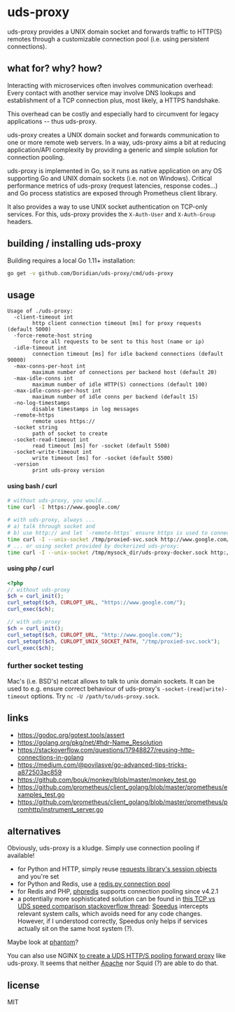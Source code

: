 # uds-proxy

uds-proxy provides a UNIX domain socket and forwards traffic to HTTP(S) remotes
through a customizable connection pool (i.e. using persistent connections).

## what for? why? how?
Interacting with microservices often involves communication overhead: Every contact
with another service may involve DNS lookups and establishment of a TCP connection
plus, most likely, a HTTPS handshake.

This overhead can be costly and especially hard to circumvent for legacy applications -- thus uds-proxy.

uds-proxy creates a UNIX domain socket and forwards communication to one or more
remote web servers. In a way, uds-proxy aims a bit at reducing application/API complexity by
providing a generic and simple solution for connection pooling.

uds-proxy is implemented in Go, so it runs as native application on any
OS supporting Go and UNIX domain sockets (i.e. not on Windows). Critical
performance metrics of uds-proxy (request latencies, response codes...)
and Go process statistics are exposed through Prometheus client library.

It also provides a way to use UNIX socket authentication on TCP-only services.
For this, uds-proxy provides the `X-Auth-User` and `X-Auth-Group` headers.

## building / installing uds-proxy

Building requires a local Go 1.11+ installation:

```bash
go get -v github.com/Doridian/uds-proxy/cmd/uds-proxy
```

## usage

```
Usage of ./uds-proxy:
  -client-timeout int
        http client connection timeout [ms] for proxy requests (default 5000)
  -force-remote-host string
        force all requests to be sent to this host (name or ip)
  -idle-timeout int
        connection timeout [ms] for idle backend connections (default 90000)
  -max-conns-per-host int
        maximum number of connections per backend host (default 20)
  -max-idle-conns int
        maximum number of idle HTTP(S) connections (default 100)
  -max-idle-conns-per-host int
        maximum number of idle conns per backend (default 15)
  -no-log-timestamps
        disable timestamps in log messages
  -remote-https
        remote uses https://
  -socket string
        path of socket to create
  -socket-read-timeout int
        read timeout [ms] for -socket (default 5500)
  -socket-write-timeout int
        write timeout [ms] for -socket (default 5500)
  -version
        print uds-proxy version
```

#### using bash / curl
```bash
# without uds-proxy, you would...
time curl -I https://www.google.com/

# with uds-proxy, always ...
# a) talk through socket and
# b) use http:// and let `-remote-https` ensure https is used to connect to remote hosts
time curl -I --unix-socket /tmp/proxied-svc.sock http://www.google.com/
# ... or using socket provided by dockerized uds-proxy:
time curl -I --unix-socket /tmp/mysock_dir/uds-proxy-docker.sock http://www.google.com/
```

#### using php / curl
```php
<?php
// without uds-proxy
$ch = curl_init();
curl_setopt($ch, CURLOPT_URL, "https://www.google.com/");
curl_exec($ch);

// with uds-proxy
$ch = curl_init();
curl_setopt($ch, CURLOPT_URL, "http://www.google.com/");
curl_setopt($ch, CURLOPT_UNIX_SOCKET_PATH, "/tmp/proxied-svc.sock");
curl_exec($ch);
```

### further socket testing

Mac's (i.e. BSD's) netcat allows to talk to unix domain sockets.
It can be used to e.g. ensure correct behaviour of uds-proxy's
`-socket-(read|write)-timeout` options. Try `nc -U /path/to/uds-proxy.sock`.

## links

- https://godoc.org/gotest.tools/assert
- https://golang.org/pkg/net/#hdr-Name_Resolution
- https://stackoverflow.com/questions/17948827/reusing-http-connections-in-golang
- https://medium.com/@povilasve/go-advanced-tips-tricks-a872503ac859
- https://github.com/bouk/monkey/blob/master/monkey_test.go
- https://github.com/prometheus/client_golang/blob/master/prometheus/examples_test.go
- https://github.com/prometheus/client_golang/blob/master/prometheus/promhttp/instrument_server.go

## alternatives

Obviously, uds-proxy is a kludge. Simply use connection pooling if available!

- for Python and HTTP, simply reuse [requests library's session objects](https://2.python-requests.org/en/master/user/advanced/#session-objects) and you're set
- for Python and Redis, use a [redis.py connection pool](https://github.com/andymccurdy/redis-py#connection-pools)
- for Redis and PHP, [phpredis](https://github.com/phpredis/phpredis) supports connection pooling since v4.2.1
- a potentially more sophisticated solution can be found in
  [this TCP vs UDS speed comparison stackoverflow thread](https://stackoverflow.com/questions/14973942/performance-tcp-loopback-connection-vs-unix-domain-socket):
  [Speedus](http://speedus.torusware.com/) intercepts relevant system calls, which avoids
  need for any code changes. However, if I understood correctly, Speedus only helps if
  services actually sit on the same host system (?).

Maybe look at [phantom](https://github.com/Flipkart/phantom)?

You can also use NGINX [to create a UDS HTTP/S pooling forward proxy](https://serverfault.com/questions/899109/universal-persistent-connection-pool-proxy-with-nginx) like uds-proxy.
It seems that neither [Apache](https://bz.apache.org/bugzilla/show_bug.cgi?id=55898)
nor Squid (?) are able to do that.

## license

MIT
